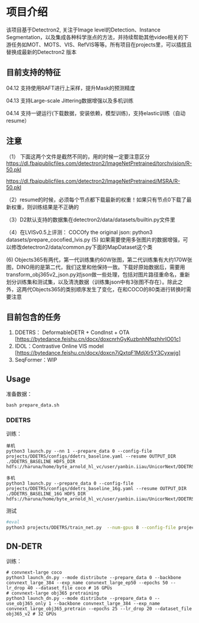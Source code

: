 # 项目介绍

该项目基于Detectron2, 关注于Image level的Detection、Instance Segmentation，以及集成各种科学涨点的方法，并持续帮助其他video相关的下游任务如MOT、MOTS、VIS、RefVIS等等。所有项目在projects里，可以插拔且替换成最新的Detectron2 版本

## 目前支持的特征
04.12 支持使用RAFT进行上采样，提升Mask的预测精度

04.13 支持Large-scale Jittering数据增强以及多机训练

04.14 支持一键运行(下载数据，安装依赖，模型训练)，支持elastic训练（自动resume）

## 注意
（1） 下面这两个文件是截然不同的，用的时候一定要注意区分
https://dl.fbaipublicfiles.com/detectron2/ImageNetPretrained/torchvision/R-50.pkl

https://dl.fbaipublicfiles.com/detectron2/ImageNetPretrained/MSRA/R-50.pkl

（2）resume的时候，必须每个节点都下载最新的权重！如果只有节点0下载了最新权重，则训练结果是不正确的

（3）D2默认支持的数据集在detectron2/data/datasets/builtin.py文件里

（4）在LVISv0.5上评测：
    COCOfy the original json: python3 datasets/prepare_cocofied_lvis.py
 (5) 如果需要使用多张图片的数据增强，可以修改detectron2/data/common.py下面的MapDataset这个类

 (6) Objects365有两代，第一代训练集约60W张图，第二代训练集有大约170W张图，DINO用的是第二代，我们这里和他保持一致。下载好原始数据后，需要用transform_obj365v2_json.py对json做一些处理，包括对图片路径重命名，重新划分训练集和测试集，以及清洗数据（训练集json中有3张图不存在）。除此之外，这两代Objects365的类别顺序发生了变化，在和COCO的80类进行转换时需要注意

## 目前包含的任务

1. DDETRS： DeformableDETR + CondInst + OTA [https://bytedance.feishu.cn/docx/doxcnrhGyKuzbnhNfqzhhrIO01c]
2. IDOL：Contrastive Online VIS model [https://bytedance.feishu.cn/docx/doxcn7iQxtqF1MdjXr5Y3Cyxwjg]
3. SeqFormer：WIP


## Usage

准备数据：
```
bash prepare_data.sh
```

### DDETRS

训练：

```
单机
python3 launch.py --nn 1 --prepare_data 0 --config-file projects/DDETRS/configs/ddetrs_baseline.yaml --resume OUTPUT_DIR ./DDETRS_BASELINE HDFS_DIR hdfs://haruna/home/byte_arnold_hl_vc/user/yanbin.iiau/UnicorNext/DDETRS_BASELINE

多机
python3 launch.py --prepare_data 0 --config-file projects/DDETRS/configs/ddetrs_baseline_16g.yaml --resume OUTPUT_DIR ./DDETRS_BASELINE_16G HDFS_DIR hdfs://haruna/home/byte_arnold_hl_vc/user/yanbin.iiau/UnicorNext/DDETRS_BASELINE_16G
```

测试

```bash
#eval
python3 projects/DDETRS/train_net.py  --num-gpus 8 --config-file projects/DDETRS/configs/base_coco.yaml --eval-only MODEL.OTA True/False MODEL.WEIGHTS xxxxx.pth
```

## DN-DETR

训练：

```
# convnext-large coco
python3 launch_dn.py --mode distribute --prepare_data 0 --backbone convnext_large_384 --exp_name convnext_large_ep50 --epochs 50 --lr_drop 40 --dataset_file coco # 16 GPUs
# convnext-large obj365 pretraining
python3 launch_dn.py --mode distribute --prepare_data 0 --use_obj365_only 1 --backbone convnext_large_384 --exp_name convnext_large_obj365_pretrain --epochs 25 --lr_drop 20 --dataset_file obj365_v2 # 32 GPUs

```